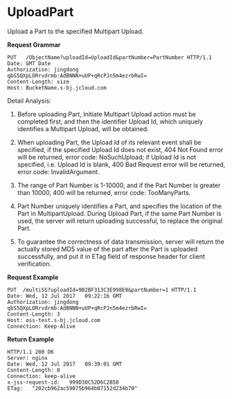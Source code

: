# UploadPart

Upload a Part to the specified Multipart Upload.

**Request Grammar**
```
PUT   /ObjectName?uploadId=UploadId&partNumber=PartNumber HTTP/1.1
Date: GMT Date
Authorization: jingdong   qbS5QXpLORrvdrmb:AdBNNN+uUP+qRcPJn5m4ezrbRwI=
Content-Length: size
Host: BucketName.s-bj.jcloud.com
```
Detail Analysis:

1. Before uploading Part, Initiate Multipart Upload action must be completed first, and then the identifier Upload Id, which uniquely identifies a Multipart Upload, will be obtained.

2. When uploading Part, the Upload Id of its relevant event shall be specified, if the specified Upload Id does not exist, 404 Not Found error will be returned, error code: NoSuchUpload; if Upload Id is not specified, i.e. Upload Id is blank, 400 Bad Request error will be returned, error code: InvalidArgument.

3. The range of Part Number is 1-10000, and if the Part Number is greater than 10000, 400 will be returned, error code: TooManyParts.

4. Part Number uniquely identifies a Part, and specifies the location of the Part in MultipartUpload. During Upload Part, if the same Part Number is used, the server will return uploading successful, to replace the original Part.

5. To guarantee the correctness of data transmission, server will return the actually stored MD5 value of the part after the Part is uploaded successfully, and put it in ETag field of response header for client verification.

**Request Example**
```
PUT  /multiSS?uploadId=9B2BF313C3E998E9&partNumber=1 HTTP/1.1
Date: Wed, 12 Jul 2017   09:22:16 GMT
Authorization: jingdong   qbS5QXpLORrvdrmb:AdBNNN+uUP+qRcPJn5m4ezrbRwI=
Content-Length: 3
Host: oss-test.s-bj.jcloud.com
Connection: Keep-Alive
```
**Return Example** 
```
HTTP/1.1 200 OK
Server: nginx
Date: Wed, 12 Jul 2017   09:39:01 GMT
Content-Length: 0
Connection: keep-alive
x-jss-request-id:   999D38C52D6C2B58
ETag:   "202cb962ac59075b964b07152d234b70"
```
